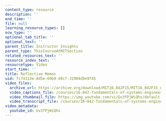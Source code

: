 ```yaml
---
content_type: resource
description: ''
end_time: ''
file: null
learning_resource_types: []
ocw_type: ''
optional_tab_title: ''
optional_text: ''
parent_title: Instructor Insights
parent_type: ThisCourseAtMITSection
related_resources_text: ''
resource_index_text: ''
resourcetype: Video
start_time: ''
title: Reflective Memos
uid: fc74113e-8d5e-69b9-d9cf-31904d9e9745
video_files:
  archive_url: https://archive.org/download/MIT16.842F15/MIT16_842F15_educator_11_300k.mp4
  video_captions_file: /courses/16-842-fundamentals-of-systems-engineering-fall-2015/7732bea441dd5e009ce4ad6a692d675f_Gv3fPjWiQhs.vtt
  video_thumbnail_file: https://img.youtube.com/vi/Gv3fPjWiQhs/default.jpg
  video_transcript_file: /courses/16-842-fundamentals-of-systems-engineering-fall-2015/3983c483aec2a00699712ba0ccacbbdf_Gv3fPjWiQhs.pdf
video_metadata:
  youtube_id: Gv3fPjWiQhs
---
```

